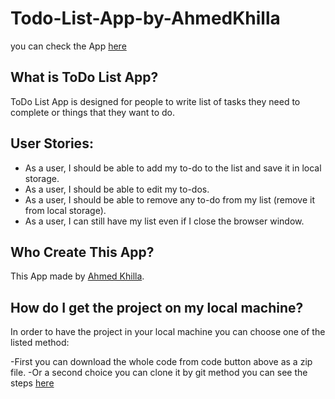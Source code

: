 # Todo-List-App-by-AhmedKhilla

you can check the App [here](https://ahmedkhilla.github.io/Todo-List-App-by-AhmedKhilla/)

## What is ToDo List App?

ToDo List App is designed for people to write list of tasks they need to complete or things that they want to do.

## User Stories:

- As a user, I should be able to add my to-do to the list and save it in local storage.
- As a user, I should be able to edit my to-dos.
- As a user, I should be able to remove any to-do from my list (remove it from local storage).
- As a user, I can still have my list even if I close the browser window.

## Who Create This App?

This App made by [Ahmed Khilla](https://github.com/ahmedkhilla).

## How do I get the project on my local machine?

In order to have the project in your local machine you can choose one of the listed method:

-First you can download the whole code from code button above as a zip file.
-Or a second choice you can clone it by git method you can see the steps [here](https://docs.github.com/en/repositories/creating-and-managing-repositories/cloning-a-repository)
